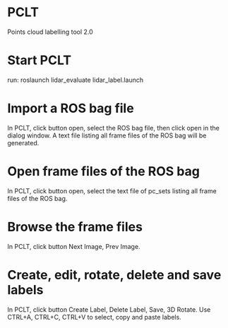 # PCLT
Points cloud labelling tool 2.0

# Start PCLT
run: roslaunch lidar_evaluate lidar_label.launch

# Import a ROS bag file
In PCLT, click button open, select the ROS bag file, then click open in the dialog window. 
A text file listing all frame files of the ROS bag will be generated.

# Open frame files of the ROS bag
In PCLT, click button open, select the text file of pc_sets listing all frame files of the ROS bag.

# Browse the frame files
In PCLT, click button Next Image, Prev Image.

# Create, edit, rotate, delete and save labels
In PCLT, click button Create Label, Delete Label, Save, 3D Rotate.
Use CTRL+A, CTRL+C, CTRL+V to select, copy and paste labels.


